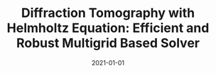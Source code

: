 ---
title: "Diffraction Tomography with Helmholtz Equation: Efficient and Robust Multigrid Based Solver"
collection: publications
permalink: /publication/2021-01-01-Diffraction-Tomography-with-Helmholtz-Equation-Efficient-and-Robust-Multigrid-Based-Solver
category: 'preprint'
date: 2021-01-01
venue: 'Under review'
citation: ' Tao Hong,  Pham T.-a.,  Eran Treister,  Michael Unser, &quot;Diffraction Tomography with Helmholtz Equation: Efficient and Robust Multigrid Based Solver.&quot; <i>Under review</i>, 2021.'
---